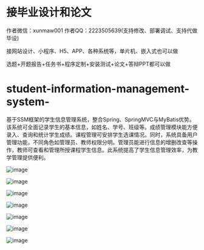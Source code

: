 # 接毕业设计和论文
作者微信：xunmaw001  作者QQ：2223505639(支持修改、部署调试、支持代做毕设)

接网站设计、小程序、H5、APP、各种系统等，单片机、嵌入式也可以做

选题+开题报告+任务书+程序定制+安装测试+论文+答辩PPT都可以做
# student-information-management-system-
基于SSM框架的学生信息管理系统，整合Spring、SpringMVC与MyBatis优势。该系统可全面记录学生的基本信息，如姓名、学号、班级等。成绩管理模块能方便录入、查询和统计学生成绩。课程管理可安排学生选课情况。同时，系统具备用户管理功能，不同角色如管理员、教师权限分明。管理员能进行信息的增删改查等操作，教师可查看和管理所授课程学生信息。此系统提高了学生信息管理效率，为教学管理提供便利。

![image](https://github.com/user-attachments/assets/dc6248e0-0058-49e9-9cd0-ba135c15b6cb)

![image](https://github.com/user-attachments/assets/0a8c2f63-bb2a-4632-9740-3636115bb344)

![image](https://github.com/user-attachments/assets/78c89541-7da5-45b4-a87b-fe27cfbcb42d)

![image](https://github.com/user-attachments/assets/373c8d84-fbba-4d10-a740-4f69113f24cb)

![image](https://github.com/user-attachments/assets/2f76f7b4-bb31-45ea-925d-fc914c79c173)

![image](https://github.com/user-attachments/assets/ad47af27-b1d2-41d0-961f-154738b91b17)

![image](https://github.com/user-attachments/assets/8c442949-dbf9-41d8-82c8-d41f2a067946)
